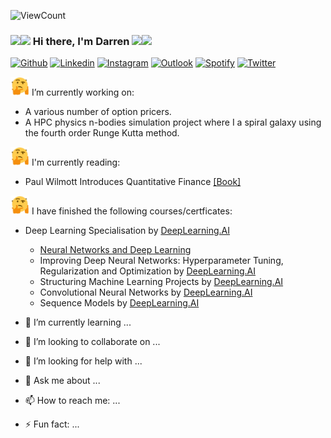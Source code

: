 ![ViewCount](https://views.whatilearened.today/views/github/dazzabaijan/dazzabaijan.svg?cache=remove)

### <img src="https://raw.githubusercontent.com/iampavangandhi/iampavangandhi/master/gifs/Hi.gif" width="30px"><img src="https://raw.githubusercontent.com/iampavangandhi/iampavangandhi/master/gifs/emoji.gif" width="30px"> Hi there, I'm Darren <img src="https://raw.githubusercontent.com/iampavangandhi/iampavangandhi/master/gifs/emoji.gif" width="30px"><img src="https://raw.githubusercontent.com/iampavangandhi/iampavangandhi/master/gifs/Hi.gif" width="30px">

[![Github](https://img.shields.io/badge/-Github-333?style=flat&logo=Github&logoColor=white)](https://github.com/dazzabaijan)
[![Linkedin](https://img.shields.io/badge/-LinkedIn-blue?style=flat&logo=Linkedin&logoColor=white)](https://www.linkedin.com/in/darrendqng/)
[![Instagram](https://img.shields.io/badge/-Instagram-c13584?style=flat&labelColor=c13584&logo=instagram&logoColor=white)](https://www.instagram.com/dazzabaijan/)
[![Outlook](https://img.shields.io/badge/Gmail-D14836?style=for-the-badge&logo=gmail&logoColor=white)](mailto:dn16018@alumni.bristol.ac.uk)
[![Spotify](https://img.shields.io/badge/-Spotify-1DB954?style=flat&logo=Spotify&logoColor=white)](https://open.spotify.com/playlist/7wFTkZYytIQLoaijCWjGzh)
[![Twitter](https://img.shields.io/badge/-Twitter-1DA1F2?style=flat&logo=Twitter&logoColor=white)](https://twitter.com/dazzabaijan)

<img src="https://raw.githubusercontent.com/dazzabaijan/dazzabaijan/main/thinking-emoji.gif" width="30px"> I’m currently working on:
- A various number of option pricers.
- A HPC physics n-bodies simulation project where I a spiral galaxy using the fourth order Runge Kutta method.

<img src="https://raw.githubusercontent.com/dazzabaijan/dazzabaijan/main/thinking-emoji.gif" width="30px"> I'm currently reading:
- Paul Wilmott Introduces Quantitative Finance [[Book]](https://www.wiley.com/en-gb/Paul+Wilmott+Introduces+Quantitative+Finance%2C+2nd+Edition-p-9781118836798)

<img src="https://raw.githubusercontent.com/dazzabaijan/dazzabaijan/main/thinking-emoji.gif" width="30px"> I have finished the following courses/certficates:
- Deep Learning Specialisation by [DeepLearning.AI](https://www.coursera.org/specializations/deep-learning)
  - [Neural Networks and Deep Learning](https://www.coursera.org/learn/neural-networks-deep-learning)
  - Improving Deep Neural Networks: Hyperparameter Tuning, Regularization and Optimization by [DeepLearning.AI](https://www.coursera.org/learn/deep-neural-network)
  - Structuring Machine Learning Projects by [DeepLearning.AI](https://www.coursera.org/learn/machine-learning-projects)
  - Convolutional Neural Networks by [DeepLearning.AI](https://www.coursera.org/learn/convolutional-neural-networks)
  - Sequence Models by [DeepLearning.AI](https://www.coursera.org/learn/nlp-sequence-models)

- 🌱 I’m currently learning ...
- 👯 I’m looking to collaborate on ...
- 🤔 I’m looking for help with ...
- 💬 Ask me about ...
- 📫 How to reach me: ...
- ⚡ Fun fact: ...

<!--
**dazzabaijan/dazzabaijan** is a ✨ _special_ ✨ repository because its `README.md` (this file) appears on your GitHub profile.

Here are some ideas to get you started:

- 🔭 I’m currently working on ...
- 🌱 I’m currently learning ...
- 👯 I’m looking to collaborate on ...
- 🤔 I’m looking for help with ...
- 💬 Ask me about ...
- 📫 How to reach me: ...
- 😄 Pronouns: ...
- ⚡ Fun fact: ...
-->
